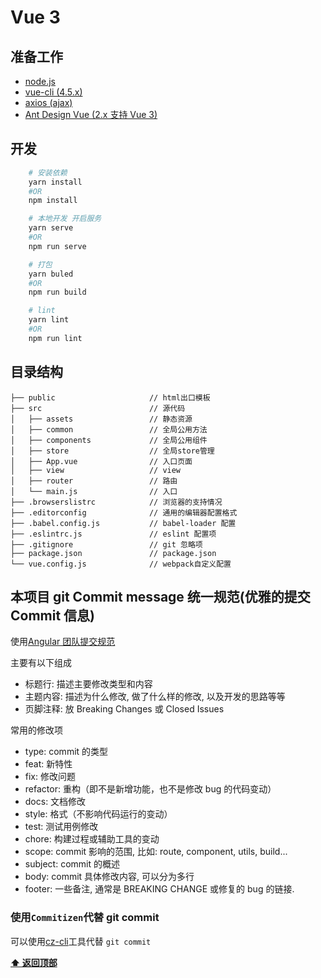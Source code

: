 # Vue 3

## 准备工作
- [node.js](https://nodejs.org/zh-cn/)
- [vue-cli (4.5.x)](https://cli.vuejs.org/zh/)
- [axios (ajax)](https://www.kancloud.cn/yunye/axios/234845)
- [Ant Design Vue (2.x 支持 Vue 3)](https://2x.antdv.com/docs/vue/introduce-cn)

## 开发
```bash
    # 安装依赖
    yarn install
    #OR
    npm install

    # 本地开发 开启服务
    yarn serve
    #OR
    npm run serve

    # 打包
    yarn buled
    #OR
    npm run build

    # lint
    yarn lint
    #OR
    npm run lint
```

## 目录结构

```shell
├── public                     // html出口模板
├── src                        // 源代码
│   ├── assets                 // 静态资源
│   ├── common                 // 全局公用方法
│   ├── components             // 全局公用组件
│   ├── store                  // 全局store管理
│   ├── App.vue                // 入口页面
│   ├── view                   // view
│   ├── router                 // 路由
│   └── main.js                // 入口
├── .browserslistrc            // 浏览器的支持情况
├── .editorconfig              // 通用的编辑器配置格式
├── .babel.config.js           // babel-loader 配置
├── .eslintrc.js               // eslint 配置项
├── .gitignore                 // git 忽略项
├── package.json               // package.json
└── vue.config.js              // webpack自定义配置
```

## 本项目 git Commit message 统一规范(优雅的提交 Commit 信息)

使用[Angular 团队提交规范](https://github.com/angular/angular.js/blob/master/DEVELOPERS.md#-git-commit-guidelines)

主要有以下组成
- 标题行: 描述主要修改类型和内容
- 主题内容: 描述为什么修改, 做了什么样的修改, 以及开发的思路等等
- 页脚注释: 放 Breaking Changes 或 Closed Issues

常用的修改项
- type: commit 的类型
- feat: 新特性
- fix: 修改问题
- refactor: 重构（即不是新增功能，也不是修改 bug 的代码变动）
- docs: 文档修改
- style: 格式（不影响代码运行的变动）
- test: 测试用例修改
- chore: 构建过程或辅助工具的变动
- scope: commit 影响的范围, 比如: route, component, utils, build...
- subject: commit 的概述
- body: commit 具体修改内容, 可以分为多行
- footer: 一些备注, 通常是 BREAKING CHANGE 或修复的 bug 的链接.

### 使用`Commitizen`代替 git commit

可以使用[cz-cli](https://github.com/commitizen/cz-cli)工具代替 `git commit`

**[⬆ 返回顶部](#准备工作)**
